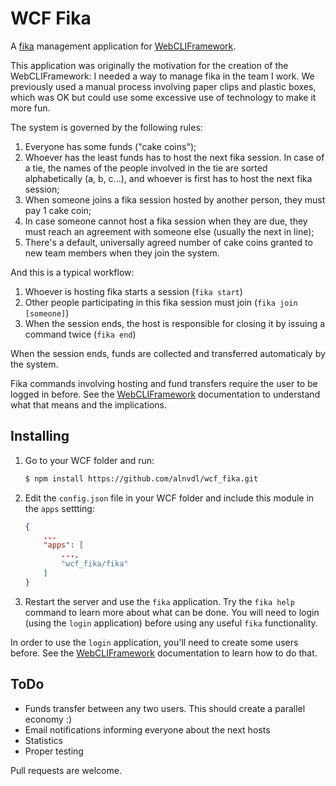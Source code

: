 # WCF Fika

A [fika](https://en.wikipedia.org/wiki/Fika_%28Sweden%29) management
application for [WebCLIFramework](https://github.com/alnvdl/wcf_fika#readme).

This application was originally the motivation for the creation of the
WebCLIFramework: I needed a way to manage fika in the team I work. We
previously used a manual process involving paper clips and plastic boxes,
which was OK but could use some excessive use of technology to make it more
fun.

The system is governed by the following rules:

1. Everyone has some funds ("cake coins");
2. Whoever has the least funds has to host the next fika session. In case of a
   tie, the names of the people involved in the tie are sorted alphabetically
   (a, b, c...), and whoever is first has to host the next fika session;
3. When someone joins a fika session hosted by another person, they must pay 1
   cake coin;
4. In case someone cannot host a fika session when they are due, they must
   reach an agreement with someone else (usually the next in line);
5. There's a default, universally agreed number of cake coins granted to new
   team members when they join the system.

And this is a typical workflow:

1. Whoever is hosting fika starts a session (`fika start`)
2. Other people participating in this fika session must join (`fika join
    [someone]`)
3. When the session ends, the host is responsible for closing it by issuing a
command twice (`fika end`)

When the session ends, funds are collected and transferred automaticaly by the
system.

Fika commands involving hosting and fund transfers require the user to be
logged in before. See the
[WebCLIFramework](https://github.com/alnvdl/wcf_fika#readme) documentation to
understand what that means and the implications.

## Installing
1. Go to your WCF folder and run:
    ```sh
    $ npm install https://github.com/alnvdl/wcf_fika.git
    ```

2. Edit the `config.json` file in your WCF folder and include this module in
the `apps` settting:
    ```json
    {
        ...
        "apps": [
            ...,
            "wcf_fika/fika"
        ]
    }
    ```

3. Restart the server and use the `fika` application. Try the `fika help`
command to learn more about what can be done. You will need to login (using the
`login` application) before using any useful `fika` functionality.

In order to use the `login` application, you'll need to create some users
before. See the [WebCLIFramework](https://github.com/alnvdl/wcf_fika#readme)
documentation to learn how to do that.

## ToDo

- Funds transfer between any two users. This should create a parallel economy :)
- Email notifications informing everyone about the next hosts
- Statistics
- Proper testing

Pull requests are welcome.
